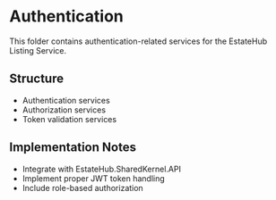 # Authentication

This folder contains authentication-related services for the EstateHub Listing Service.

## Structure

- Authentication services
- Authorization services
- Token validation services

## Implementation Notes

- Integrate with EstateHub.SharedKernel.API
- Implement proper JWT token handling
- Include role-based authorization
